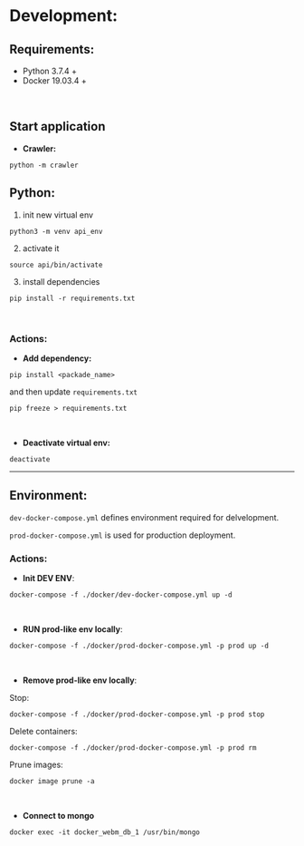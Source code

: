 # Development:

## Requirements:
* Python 3.7.4 +
* Docker 19.03.4 +

&nbsp;

## Start application
* **Crawler:**
```
python -m crawler
```

## Python:

1. init new virtual env
```
python3 -m venv api_env
```
2. activate it
```
source api/bin/activate
```
3. install dependencies
```
pip install -r requirements.txt
``` 
&nbsp;
### Actions:
* **Add dependency:**
```
pip install <packade_name>
```
and then update `requirements.txt`
```
pip freeze > requirements.txt
```
&nbsp;
* **Deactivate virtual env:**
```
deactivate
```
--- 
## Environment:
`dev-docker-compose.yml` defines environment required for delvelopment.

`prod-docker-compose.yml` is used for production deployment.


### Actions:
* **Init DEV ENV**:
``` 
docker-compose -f ./docker/dev-docker-compose.yml up -d
```
&nbsp;
* **RUN prod-like env locally**:
```
docker-compose -f ./docker/prod-docker-compose.yml -p prod up -d
```
&nbsp;
* **Remove prod-like env locally**:

Stop:
```
docker-compose -f ./docker/prod-docker-compose.yml -p prod stop
```

Delete containers:
```
docker-compose -f ./docker/prod-docker-compose.yml -p prod rm
```

Prune images:
```
docker image prune -a
```


&nbsp;
* **Connect to mongo**

```
docker exec -it docker_webm_db_1 /usr/bin/mongo
```
